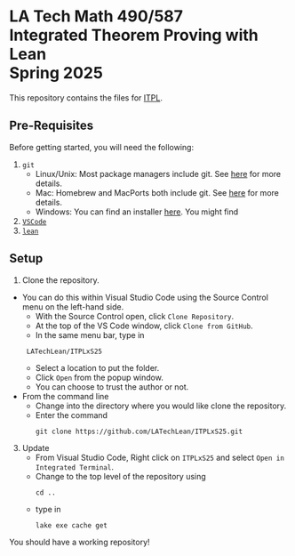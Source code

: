 # LA Tech Math 490/587<br/> Integrated Theorem Proving with Lean<br/> Spring 2025
This repository contains the files for [ITPL](https://latechlean.github.io).

## Pre-Requisites
Before getting started, you will need the following:
1. `git`<br/> 
    - Linux/Unix: Most package managers include git.  See [here](https://git-scm.com/downloads/linux) for more details.
    - Mac: Homebrew and MacPorts both include git.  See [here](https://git-scm.com/downloads/mac) for more details.
    - Windows: You can find an installer [here](https://git-scm.com/downloads/win).  You might find 
2. [`VSCode`](https://code.visualstudio.com)
3. [`lean`](https://docs.lean-lang.org/lean4/doc/quickstart.html)

## Setup

1. Clone the repository.
- You can do this within Visual Studio Code using the Source Control menu on the left-hand side.
   - With the Source Control open, click `Clone Repository`.
   - At the top of the VS Code window, click `Clone from GitHub`.
   - In the same menu bar, type in <br/>
   ```
    LATechLean/ITPLxS25
   ```
   - Select a location to put the folder.
   - Click `Open` from the popup window.
   - You can choose to trust the author or not.
- From the command line
    - Change into the directory where you would like clone the repository.
    - Enter the command <br/>
      ```
      git clone https://github.com/LATechLean/ITPLxS25.git
      ```
3. Update
   - From Visual Studio Code, Right click on `ITPLxS25` and select `Open in Integrated Terminal`.
   - Change to the top level of the repository using
     ```
     cd ..
     ```
   - type in
     ```
     lake exe cache get
     ```
 You should have a working repository!
